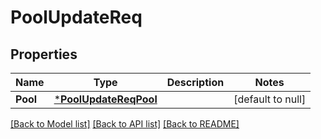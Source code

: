 # PoolUpdateReq

## Properties
Name | Type | Description | Notes
------------ | ------------- | ------------- | -------------
**Pool** | [***PoolUpdateReqPool**](PoolUpdateReq_Pool.md) |  | [default to null]

[[Back to Model list]](../README.md#documentation-for-models) [[Back to API list]](../README.md#documentation-for-api-endpoints) [[Back to README]](../README.md)



